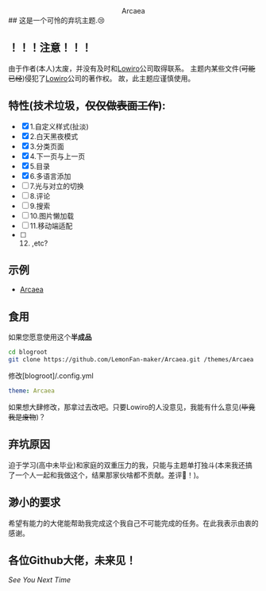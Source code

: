 <div align="center">Arcaea</div>
## 这是一个可怜的弃坑主题.😢

## ！！！注意！！！
由于作者(本人)太废，并没有及时和[Lowiro](https://www.lowiro.com/)公司取得联系。
主题内某些文件(~~可能已经~~)侵犯了[Lowiro](https://www.lowiro.com/)公司的著作权。
故，此主题应谨慎使用。

## 特性(技术垃圾，~~仅仅做表面工作~~):
- [x] 1.自定义样式(扯淡)
- [x] 2.白天黑夜模式
- [x] 3.分类页面
- [x] 4.下一页与上一页
- [x] 5.目录
- [x] 6.多语言添加 
- [ ] 7.光与对立的切换
- [ ] 8.评论
- [ ] 9.搜索
- [ ] 10.图片懒加载
- [ ] 11.移动端适配
- [ ] 12. ,etc?

## 示例
- [Arcaea](https://LemonFan-maker.github.io/)

## 食用
如果您愿意使用这个**半成品**
```bash
cd blogroot
git clone https://github.com/LemonFan-maker/Arcaea.git /themes/Arcaea
```
修改[blogroot]/.config.yml
```yaml
theme: Arcaea
```
如果想大肆修改，那拿过去改吧。只要Lowiro的人没意见，我能有什么意见(~~毕竟我是废物~~)？

## 弃坑原因
迫于学习(高中未毕业)和家庭的双重压力的我，只能与主题单打独斗(本来我还搞了一个人一起和我做这个，结果那家伙啥都不贡献。差评🤬！)。

## 渺小的要求
希望有能力的大佬能帮助我完成这个我自己不可能完成的任务。在此我表示由衷的感谢。

## 各位Github大佬，未来见！
*See You Next Time*
